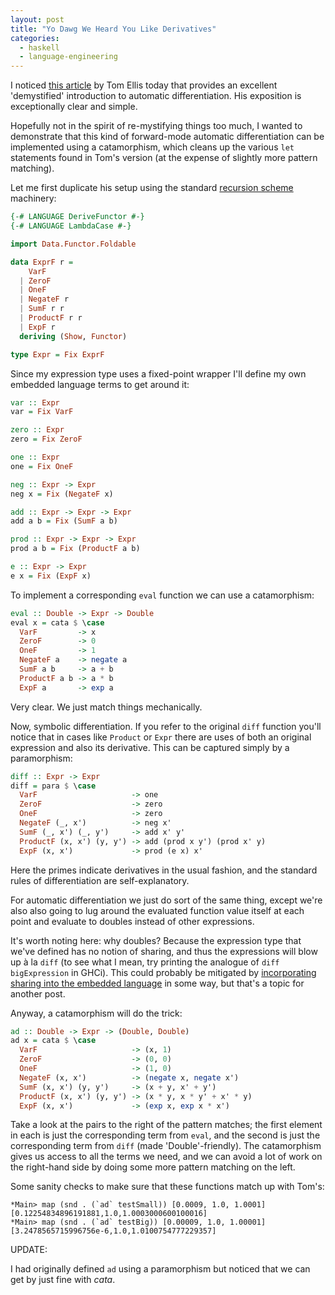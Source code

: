 ```yaml
---
layout: post
title: "Yo Dawg We Heard You Like Derivatives"
categories:
  - haskell
  - language-engineering
---
```


I noticed [this
article](http://h2.jaguarpaw.co.uk/posts/symbolic-expressions-can-be-automatically-differentiated/)
by Tom Ellis today that provides an excellent 'demystified' introduction to
automatic differentiation.  His exposition is exceptionally clear and simple.

Hopefully not in the spirit of re-mystifying things too much, I wanted to
demonstrate that this kind of forward-mode automatic differentiation can be
implemented using a catamorphism, which cleans up the various `let` statements
found in Tom's version (at the expense of slightly more pattern matching).

Let me first duplicate his setup using the standard [recursion
scheme](http://jtobin.ca/practical-recursion-schemes/) machinery:

``` haskell
{-# LANGUAGE DeriveFunctor #-}
{-# LANGUAGE LambdaCase #-}

import Data.Functor.Foldable

data ExprF r =
    VarF
  | ZeroF
  | OneF
  | NegateF r
  | SumF r r
  | ProductF r r
  | ExpF r
  deriving (Show, Functor)

type Expr = Fix ExprF
```

Since my expression type uses a fixed-point wrapper I'll define my own
embedded language terms to get around it:

``` haskell
var :: Expr
var = Fix VarF

zero :: Expr
zero = Fix ZeroF

one :: Expr
one = Fix OneF

neg :: Expr -> Expr
neg x = Fix (NegateF x)

add :: Expr -> Expr -> Expr
add a b = Fix (SumF a b)

prod :: Expr -> Expr -> Expr
prod a b = Fix (ProductF a b)

e :: Expr -> Expr
e x = Fix (ExpF x)
```

To implement a corresponding `eval` function we can use a catamorphism:

``` haskell
eval :: Double -> Expr -> Double
eval x = cata $ \case
  VarF         -> x
  ZeroF        -> 0
  OneF         -> 1
  NegateF a    -> negate a
  SumF a b     -> a + b
  ProductF a b -> a * b
  ExpF a       -> exp a
```

Very clear.  We just match things mechanically.

Now, symbolic differentiation.  If you refer to the original `diff` function
you'll notice that in cases like `Product` or `Expr` there are uses of both an
original expression and also its derivative.  This can be captured simply by a
paramorphism:

``` haskell
diff :: Expr -> Expr
diff = para $ \case
  VarF                     -> one
  ZeroF                    -> zero
  OneF                     -> zero
  NegateF (_, x')          -> neg x'
  SumF (_, x') (_, y')     -> add x' y'
  ProductF (x, x') (y, y') -> add (prod x y') (prod x' y)
  ExpF (x, x')             -> prod (e x) x'
```

Here the primes indicate derivatives in the usual fashion, and the standard
rules of differentiation are self-explanatory.

For automatic differentiation we just do sort of the same thing, except we're
also also going to lug around the evaluated function value itself at each point
and evaluate to doubles instead of other expressions.

It's worth noting here: why doubles?  Because the expression type that we've
defined has no notion of sharing, and thus the expressions will blow up à la
`diff` (to see what I mean, try printing the analogue of `diff bigExpression`
in GHCi).  This could probably be mitigated by [incorporating sharing into the
embedded language](http://jtobin.ca/sharing-in-haskell-edsls/) in some way, but
that's a topic for another post.

Anyway, a catamorphism will do the trick:

``` haskell
ad :: Double -> Expr -> (Double, Double)
ad x = cata $ \case
  VarF                     -> (x, 1)
  ZeroF                    -> (0, 0)
  OneF                     -> (1, 0)
  NegateF (x, x')          -> (negate x, negate x')
  SumF (x, x') (y, y')     -> (x + y, x' + y')
  ProductF (x, x') (y, y') -> (x * y, x * y' + x' * y)
  ExpF (x, x')             -> (exp x, exp x * x')
```

Take a look at the pairs to the right of the pattern matches; the first element
in each is just the corresponding term from `eval`, and the second is just the
corresponding term from `diff` (made 'Double'-friendly).  The catamorphism
gives us access to all the terms we need, and we can avoid a lot of work on
the right-hand side by doing some more pattern matching on the left.

Some sanity checks to make sure that these functions match up with Tom's:

```
*Main> map (snd . (`ad` testSmall)) [0.0009, 1.0, 1.0001]
[0.12254834896191881,1.0,1.0003000600100016]
*Main> map (snd . (`ad` testBig)) [0.00009, 1.0, 1.00001]
[3.2478565715996756e-6,1.0,1.0100754777229357]
```

UPDATE:

I had originally defined `ad` using a paramorphism but noticed that we can get
by just fine with *cata*.


